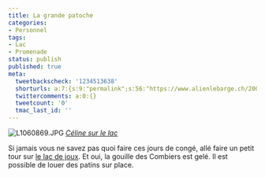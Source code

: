 ```yaml
---
title: La grande patoche
categories:
- Personnel
tags:
- Lac
- Promenade
status: publish
published: true
meta:
  tweetbackscheck: '1234513638'
  shorturls: a:7:{s:9:"permalink";s:56:"https://www.alienlebarge.ch/2007/12/30/la-grande-patoche/";s:7:"tinyurl";s:25:"https://tinyurl.com/arpgka";s:4:"isgd";s:17:"https://is.gd/jnhF";s:5:"bitly";s:19:"https://bit.ly/HghX8";s:5:"snipr";s:22:"https://snipr.com/bsje3";s:5:"snurl";s:22:"https://snurl.com/bsje3";s:7:"snipurl";s:24:"https://snipurl.com/bsje3";}
  twittercomments: a:0:{}
  tweetcount: '0'
  tmac_last_id: ''
---
```

 <img src="https://farm3.static.flickr.com/2383/2145295241_87c1992aaf.jpg" alt="L1060869.JPG" />
<em><a href="https://www.flickr.com/photos/alienlebarge/2145295241/" title="photo sharing">Céline sur le lac</a></em>

Si jamais vous ne savez pas quoi faire ces jours de congé, allé faire un petit tour sur <a href="https://www.google.com/maps?f=q&amp;hl=en&amp;geocode=&amp;time=&amp;date=&amp;ttype=&amp;q=lac+de+joux&amp;sll=46.665172,6.331186&amp;sspn=0.031925,0.055189&amp;ie=UTF8&amp;z=13&amp;iwloc=addr&amp;om=1" title="le lac de joux sur google map">le lac de joux</a>. Et oui, la gouille des Combiers est gelé.
Il est possible de louer des patins sur place.
